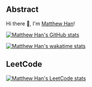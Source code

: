 Abstract
--
Hi there 👋, I'm [Matthew Han](Https://www.yuanmo.xyz)!


[![Matthew Han's GitHub stats](https://github-readme-stats.vercel.app/api?username=matthew-han&show_icons=true)](https://github.com/anuraghazra/github-readme-stats)


[![Matthew Han's wakatime stats](https://github-readme-stats.vercel.app/api/wakatime?username=MatthewHan)](https://github.com/anuraghazra/github-readme-stats)

LeetCode
--
[![Matthew Han's LeetCode stats](https://stats.justsong.cn/api/leetcode/?username=MatthewHan&cn=true)](https://leetcode-cn.com/u/matthewhan/)


<!--

[![Matthew Han's Top Langs](https://github-readme-stats.vercel.app/api/top-langs/?username=matthew-han)](https://github.com/anuraghazra/github-readme-stats)

**Matthew-Han/Matthew-Han** is a ✨ _special_ ✨ repository because its `README.md` (this file) appears on your GitHub profile.

Here are some ideas to get you started:

- 🔭 I’m currently working on ...
- 🌱 I’m currently learning ...
- 👯 I’m looking to collaborate on ...
- 🤔 I’m looking for help with ...
- 💬 Ask me about ...
- 📫 How to reach me: ...
- 😄 Pronouns: ...
- ⚡ Fun fact: ...
-->
